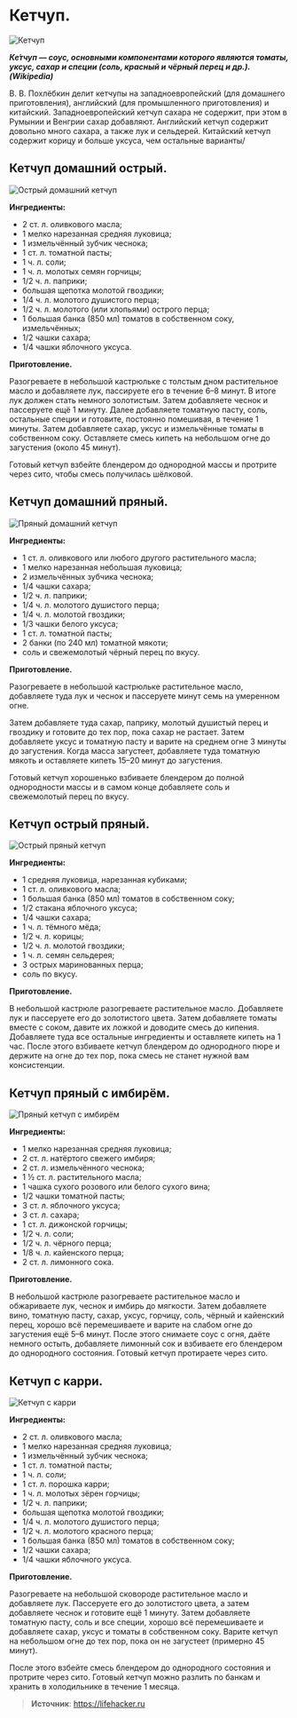 # Кетчуп.

![Кетчуп](/images/Kulinar/Zagotovki/ketchup_apple.jpg 'Кетчуп')

_**Ке́тчуп — соус, основными компонентами которого являются томаты, уксус, сахар и специи (соль, красный и чёрный перец и др.). (Wikipedia)**_

В. В. Похлёбкин делит кетчупы на западноевропейский (для домашнего приготовления), английский (для промышленного приготовления) и китайский. Западноевропейский кетчуп сахара не содержит, при этом в Румынии и Венгрии сахар добавляют. Английский кетчуп содержит довольно много сахара, а также лук и сельдерей. Китайский кетчуп содержит корицу и больше уксуса, чем остальные варианты/

## Кетчуп домашний острый.

![Острый домашний кетчуп](/images/Kulinar/Sous/ketchup_002.jpg 'Острый домашний кетчуп')

**Ингредиенты:**

- 2 ст. л. оливкового масла;
- 1 мелко нарезанная средняя луковица;
- 1 измельчённый зубчик чеснока;
- 1 ст. л. томатной пасты;
- 1 ч. л. соли;
- 1 ч. л. молотых семян горчицы;
- 1/2 ч. л. паприки;
- большая щепотка молотой гвоздики;
- 1/4 ч. л. молотого душистого перца;
- 1/2 ч. л. молотого (или хлопьями) острого перца;
- 1 большая банка (850 мл) томатов в собственном соку, измельчённых;
- 1/2 чашки сахара;
- 1/4 чашки яблочного уксуса.

**Приготовление.**

Разогреваете в небольшой кастрюльке с толстым дном растительное масло и добавляете лук, пассируете его в течение 6–8 минут. В итоге лук должен стать немного золотистым. Затем добавляете чеснок и пассеруете ещё 1 минуту. Далее добавляете томатную пасту, соль, остальные специи и готовите, постоянно помешивая, в течение 1 минуты. Затем добавляете сахар, уксус и измельчённые томаты в собственном соку. Оставляете смесь кипеть на небольшом огне до загустения (около 45 минут).

Готовый кетчуп взбейте блендером до однородной массы и протрите через сито, чтобы смесь получилась шёлковой.

## Кетчуп домашний пряный.

![Пряный домашний кетчуп](/images/Kulinar/Sous/ketchup_001.jpg 'Пряный домашний кетчуп')

**Ингредиенты:**

- 1 ст. л. оливкового или любого другого растительного масла;
- 1 мелко нарезанная небольшая луковица;
- 2 измельчённых зубчика чеснока;
- 1/4 чашки сахара;
- 1/2 ч. л. паприки;
- 1/4 ч. л. молотого душистого перца;
- 1/4 ч. л. молотой гвоздики;
- 1/3 чашки белого уксуса;
- 1 ст. л. томатной пасты;
- 2 банки (по 240 мл) томатной мякоти;
- соль и свежемолотый чёрный перец по вкусу.

**Приготовление.**

Разогреваете в небольшой кастрюльке растительное масло, добавляете туда лук и чеснок и пассеруете минут семь на умеренном огне.

Затем добавляете туда сахар, паприку, молотый душистый перец и гвоздику и готовите до тех пор, пока сахар не растает. Затем добавляете уксус и томатную пасту и варите на среднем огне 3 минуты до загустения. Когда масса загустеет, добавляете туда томатную мякоть и оставляете кипеть 15–20 минут до загустения.

Готовый кетчуп хорошенько взбиваете блендером до полной однородности массы и в самом конце добавляете соль и свежемолотый перец по вкусу.

## Кетчуп острый пряный.

![Острый пряный кетчуп](/images/Kulinar/Sous/ketchup_003.jpg 'Острый пряный кетчуп')

**Ингредиенты:**

- 1 средняя луковица, нарезанная кубиками;
- 1 ст. л. оливкового масла;
- 1 большая банка (850 мл) томатов в собственном соку;
- 1/2 стакана яблочного уксуса;
- 1/4 чашки сахара;
- 1 ч. л. тёмного мёда;
- 1/2 ч. л. корицы;
- 1/2 ч. л. молотой гвоздики;
- 1 ч. л. семян сельдерея;
- 3 острых маринованных перца;
- соль по вкусу.

**Приготовление.**

В небольшой кастрюле разогреваете растительное масло. Добавляете лук и пассеруете его до золотистого цвета. Затем добавляете томаты вместе с соком, давите их ложкой и доводите смесь до кипения. Добавляете туда все остальные ингредиенты и оставляете кипеть на 1 час. После этого взбиваете кетчуп блендером до однородного пюре и держите на огне до тех пор, пока смесь не станет нужной вам консистенции.

## Кетчуп пряный с имбирём.

![Пряный кетчуп с имбирём](/images/Kulinar/Sous/ketchup_005.jpg 'Пряный кетчуп с имбирём')

**Ингредиенты:**

- 1 мелко нарезанная средняя луковица;
- 2 ст. л. натёртого свежего имбиря;
- 2 ст. л. измельчённого чеснока;
- 1 ½ ст. л. растительного масла;
- 1 чашка сухого розового или белого сухого вина;
- 1/2 чашки томатной пасты;
- 3 ст. л. яблочного уксуса;
- 3 ст. л. сахара;
- 1 ст. л. дижонской горчицы;
- 1/2 ч. л. соли;
- 1/2 ч. л. чёрного перца;
- 1/8 ч. л. кайенского перца;
- 2 ст. л. лимонного сока.

**Приготовление.**

В небольшой кастрюле разогреваете растительное масло и обжариваете лук, чеснок и имбирь до мягкости. Затем добавляете вино, томатную пасту, сахар, уксус, горчицу, соль, чёрный и кайенский перец, хорошо всё перемешиваете и варите на слабом огне до загустения ещё 5–6 минут. После этого снимаете соус с огня, даёте немного остыть, добавляете лимонный сок и взбиваете его блендером до однородного состояния. Готовый кетчуп протираете через сито.

## Кетчуп с карри.

![Кетчуп с карри](/images/Kulinar/Sous/ketchup_004.jpg 'Кетчуп с карри')

**Ингредиенты:**

- 2 ст. л. оливкового масла;
- 1 мелко нарезанная средняя луковица;
- 1 измельчённый зубчик чеснока;
- 1 ст. л. томатной пасты;
- 1 ч. л. соли;
- 1 ст. л. порошка карри;
- 1 ч. л. молотых зёрен горчицы;
- 1/2 ч. л. паприки;
- большая щепотка молотой гвоздики;
- 1/4 ч. л. молотого душистого перца;
- 1/2 ч. л. молотого красного перца;
- 1 большая банка (850 мл) томатов в собственном соку;
- 1/2 чашки сахара;
- 1/4 чашки яблочного уксуса.

**Приготовление.**

Разогреваете на небольшой сковороде растительное масло и добавляете лук. Пассеруете его до золотистого цвета, а затем добавляете чеснок и готовите ещё 1 минуту. Затем добавляете томатную пасту, соль и все специи, хорошо всё перемешиваете и добавляете сахар, уксус и томаты в собственном соку. Варите кетчуп на небольшом огне до тех пор, пока он не загустеет (примерно 45 минут).

После этого взбейте смесь блендером до однородного состояния и протрите через сито. Готовый кетчуп можно разлить по банкам и хранить в холодильнике в течение 1 месяца.

> **Источник**: https://lifehacker.ru
